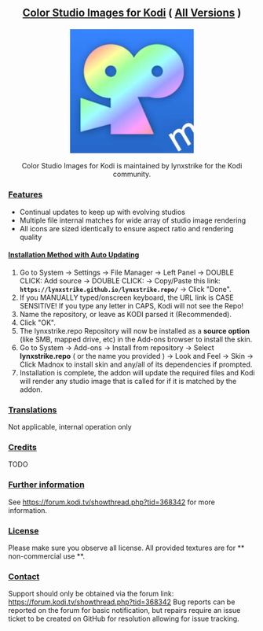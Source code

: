 ## <p align="center"> <ins>Color Studio Images for Kodi</ins> ( <ins> All Versions</ins> )</p>

<!--  ![Madnox Logo](https://github.com/lynxstrike/lynxstrike.repo/blob/master/repo/skin.madnox/resources/icon.png) -->

<p align="center" width="100%">
    <img width="50%" src="https://github.com/lynxstrike/lynxstrike.repo/blob/master/repo/repository.lynxstrike/icon.png">
</p>

<p align="center">Color Studio Images for Kodi is maintained by lynxstrike for the Kodi community.</p>

### <ins>Features</ins>

* Continual updates to keep up with evolving studios
* Multiple file internal matches for wide array of studio image rendering
* All icons are sized identically to ensure aspect ratio and rendering quality

#### <ins>Installation Method with Auto Updating</ins>

1. Go to System -> Settings -> File Manager -> Left Panel -> DOUBLE CLICK: Add source -> DOUBLE CLICK: <None> -> Copy/Paste this link: **`https://lynxstrike.github.io/lynxstrike.repo/`** -> Click "Done".
2. If you MANUALLY typed/onscreen keyboard, the URL link is CASE SENSITIVE! If you type any letter in CAPS, Kodi will not see the Repo!    
3. Name the repository, or leave as KODI parsed it (Recommended).
4. Click "OK".
3. The lynxstrike.repo Repository will now be installed as a **source option** (like SMB, mapped drive, etc) in the Add-ons browser to install the skin.
4. Go to System -> Add-ons -> Install from repository -> Select **lynxstrike.repo** ( or the name you provided ) -> Look and Feel -> Skin -> Click Madnox to install skin and any/all of its dependencies if prompted.
5. Installation is complete, the addon will update the required files and Kodi will render any studio image that is called for if it is matched by the addon.

### <ins>Translations</ins>
Not applicable, internal operation only

### <ins>Credits</ins>
TODO

### <ins>Further information</ins>
See https://forum.kodi.tv/showthread.php?tid=368342 for more information.

### <ins>License</ins>
Please make sure you observe all license. All provided textures are for ** non-commercial use **.

### <ins>Contact</ins>
Support should only be obtained via the forum link: https://forum.kodi.tv/showthread.php?tid=368342 
Bug reports can be reported on the forum for basic notification, but repairs require an issue ticket to be created on GitHub for resolution allowing for issue tracking.
